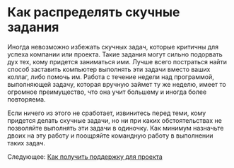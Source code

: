 # Как распределять скучные задания

Иногда невозможно избежать скучных задач, которые критичны для успеха компании или проекта. Такие задания могут сильно подорвать дух тех, кому придется заниматься ими. Лучше всего постраться найти способ заставить компьютер выполнять эти задачи вместо ваших коллаг, либо помочь им. Работа с течение недели над программой, выполняющей задачу, которая вручную займет ту же неделю, имеет то огромное преимущество, что она учит большему и иногда более повторяема. 

Если ничего из этого не сработает, извинитесь перед теми, кому придется делать скучные задачи, но ни при каких обстоятельствах не позволяйте выполнять эти задачи в одиночку. Как минимум назначьте двоих на эту работу и поощряйте командную работу в выполнении таких задач.

Следующее: [Как получить поддержку для проекта](06-How-to-Gather-Support-for-a-Project.md)
